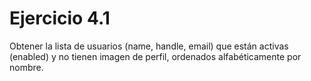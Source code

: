 # Ejercicio 4.1

Obtener la lista de usuarios (name, handle, email) que están activas (enabled) y no tienen imagen de perfil, ordenados alfabéticamente por nombre.
